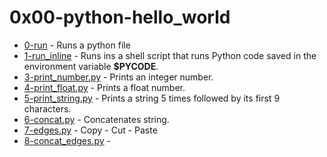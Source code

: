 # 0x00-python-hello_world

- [0-run](https://github.com/CharlesMariga/alx-higher_level_programming/blob/main/0x00-python-hello_world/0-run) - Runs a python file
- [1-run_inline](https://github.com/CharlesMariga/alx-higher_level_programming/blob/main/0x00-python-hello_world/1-run_inline) - Runs ins a shell script that runs Python code saved in the environment variable **$PYCODE**.
- [3-print_number.py](https://github.com/CharlesMariga/alx-higher_level_programming/blob/main/0x00-python-hello_world/3-print_number.py) - Prints an integer number.
- [4-print_float.py](https://github.com/CharlesMariga/alx-higher_level_programming/blob/main/0x00-python-hello_world/4-print_float.py) - Prints a float number.
- [5-print_string.py](https://github.com/CharlesMariga/alx-higher_level_programming/blob/main/0x00-python-hello_world/5-print_string.py) - Prints a string 5 times followed by its first 9 characters.
- [6-concat.py](https://github.com/CharlesMariga/alx-higher_level_programming/blob/main/0x00-python-hello_world/6-concat.py) - Concatenates string.
- [7-edges.py](https://github.com/CharlesMariga/alx-higher_level_programming/blob/main/0x00-python-hello_world/7-edges.py) - Copy - Cut - Paste
- [8-concat_edges.py]() -
